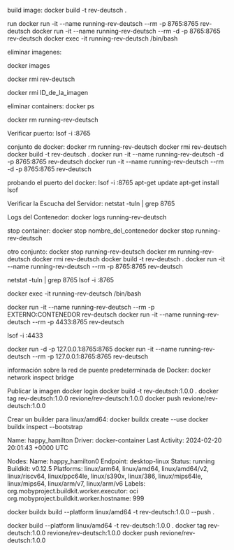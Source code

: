 build image:
docker build -t rev-deutsch .

run
docker run -it --name running-rev-deutsch --rm -p 8765:8765 rev-deutsch
docker run -it --name running-rev-deutsch --rm -d -p 8765:8765 rev-deutsch
docker exec -it running-rev-deutsch /bin/bash

eliminar imagenes:

docker images

docker rmi rev-deutsch

docker rmi ID_de_la_imagen

eliminar containers:
docker ps

docker rm running-rev-deutsch

Verificar puerto:
lsof -i :8765

conjunto de docker:
docker rm running-rev-deutsch
docker rmi rev-deutsch
docker build -t rev-deutsch .
docker run -it --name running-rev-deutsch -d -p 8765:8765 rev-deutsch
docker run -it --name running-rev-deutsch --rm -d -p 8765:8765 rev-deutsch

probando el puerto del docker:
lsof -i :8765
apt-get update
apt-get install lsof

Verificar la Escucha del Servidor:
netstat -tuln | grep 8765

Logs del Contenedor:
docker logs running-rev-deutsch

stop container:
docker stop nombre_del_contenedor
docker stop running-rev-deutsch

otro conjunto:
docker stop running-rev-deutsch
docker rm running-rev-deutsch
docker rmi rev-deutsch
docker build -t rev-deutsch .
docker run -it --name running-rev-deutsch --rm -p 8765:8765 rev-deutsch

netstat -tuln | grep 8765
lsof -i :8765

docker exec -it running-rev-deutsch /bin/bash

docker run -it --name running-rev-deutsch --rm -p EXTERNO:CONTENEDOR rev-deutsch
docker run -it --name running-rev-deutsch --rm -p 4433:8765 rev-deutsch

lsof -i :4433

docker run -d -p 127.0.0.1:8765:8765
docker run -it --name running-rev-deutsch --rm -p 127.0.0.1:8765:8765 rev-deutsch

información sobre la red de puente predeterminada de Docker:
docker network inspect bridge

Publicar la imagen
docker login
docker build -t rev-deutsch:1.0.0 .
docker tag rev-deutsch:1.0.0 revione/rev-deutsch:1.0.0
docker push revione/rev-deutsch:1.0.0

Crear un builder para linux/amd64:
docker buildx create --use
docker buildx inspect --bootstrap

Name: happy_hamilton
Driver: docker-container
Last Activity: 2024-02-20 20:01:43 +0000 UTC

Nodes:
Name: happy_hamilton0
Endpoint: desktop-linux
Status: running
Buildkit: v0.12.5
Platforms: linux/arm64, linux/amd64, linux/amd64/v2, linux/riscv64, linux/ppc64le, linux/s390x, linux/386, linux/mips64le, linux/mips64, linux/arm/v7, linux/arm/v6
Labels:
org.mobyproject.buildkit.worker.executor: oci
org.mobyproject.buildkit.worker.hostname: 999

docker buildx build --platform linux/amd64 -t rev-deutsch:1.0.0 --push .

docker build --platform linux/amd64 -t rev-deutsch:1.0.0 .
docker tag rev-deutsch:1.0.0 revione/rev-deutsch:1.0.0
docker push revione/rev-deutsch:1.0.0
